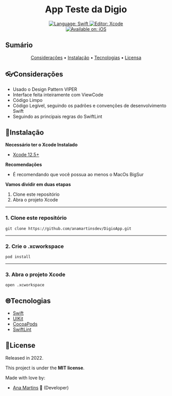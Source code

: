 <h1 align="center">
    App Teste da Digio
</h1>

<div>
    <p align="center">
      <a href="#">
          <img src="https://img.shields.io/static/v1?label=Language&message=Swift&color=F05138&style=for-the-badge&logo=Swift" alt="Language: Swift">
      </a>
      <a href="#">
          <img src="https://img.shields.io/static/v1?label=Editor&message=Xcode&color=147EFB&style=for-the-badge&logo=Xcode" alt="Editor: Xcode">
      </a>
      <br/>
      <a href="#">
          <img src="https://img.shields.io/static/v1?label=Available%20on&message=iOS&color=000000&style=for-the-badge&logo=Apple" alt="Available on: iOS">
      </a>
    </p>
</div>

## Sumário

<p align="center">
 <a href="#revised-concepts">Considerações</a> • 
 <a href="#installation">Instalação</a> • 
 <a href="#technologies">Tecnologias</a> • 
 <a href="#license">Licensa</a>
</p>

## 👓Considerações

- Usado o Design Pattern VIPER 
- Interface feita inteiramente com ViewCode
- Código Limpo
- Código Legível, seguindo os padrões e convenções de desenvolvimento Swift
- Seguindo as principais regras do SwiftLint

## 📕Instalação

**Necessário ter o Xcode Instalado**
- [Xcode 12.5+](https://developer.apple.com/xcode/)

**Recomendações**
-   É recomendando que você possua ao menos o MacOs BigSur

**Vamos dividir em duas etapas**
1. Clone este repositório
2. Abra o projeto Xcode
  ---
### 1. Clone este repositório
```
git clone https://github.com/anamartinsdev/DigioApp.git
```
---
### 2. Crie o .xcworkspace
```
pod install
```
---
### 3. Abra o projeto Xcode
```
open .xcworkspace
```

## 🌐Tecnologias

- [Swift](https://www.apple.com/br/swift/)
- [UIKit](https://developer.apple.com/documentation/uikit/)
- [CocoaPods](https://cocoapods.org)
- [SwiftLint](https://github.com/realm/SwiftLint)

## 📝License

Released in 2022.

This project is under the <b>MIT license</b>.

Made with love by:
  - [Ana Martins](https://www.linkedin.com/in/ana-carolina-martins-pessoa/) 👾 (Developer)